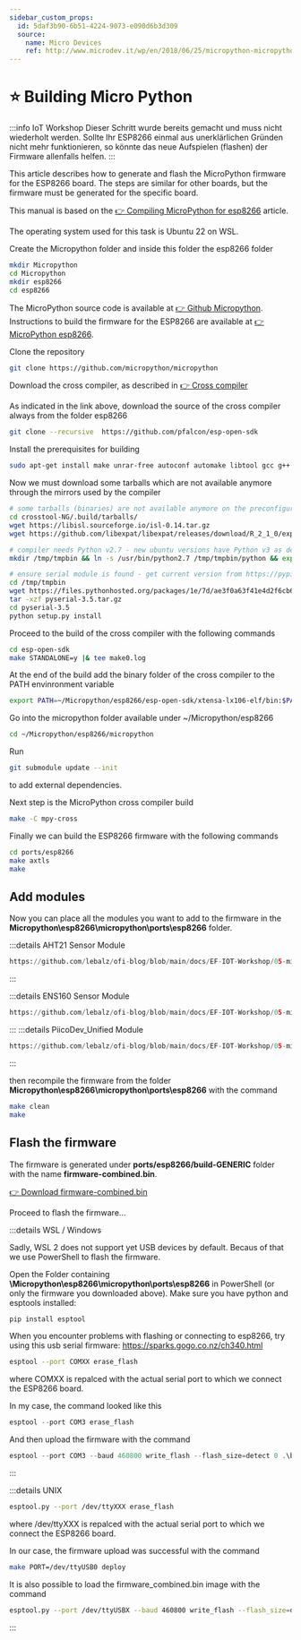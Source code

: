 ```yaml
---
sidebar_custom_props:
  id: 5daf3b90-6b51-4224-9073-e090d6b3d309
  source:
    name: Micro Devices
    ref: http://www.microdev.it/wp/en/2018/06/25/micropython-micropython-compiling-for-esp8266/
---
```


# ⭐ Building Micro Python

:::info IoT Workshop
Dieser Schritt wurde bereits gemacht und muss nicht wiederholt werden. Sollte Ihr ESP8266 einmal aus unerklärlichen Gründen nicht mehr funktionieren, so könnte das neue Aufspielen (flashen) der Firmware allenfalls helfen.
:::

This article describes how to generate and flash the MicroPython firmware for the ESP8266 board. The steps are similar for other boards, but the firmware must be generated for the specific board.

This manual is based on the [👉 Compiling MicroPython for esp8266](http://www.microdev.it/wp/en/2018/06/25/micropython-micropython-compiling-for-esp8266/) article.

The operating system used for this task is Ubuntu 22 on WSL.

Create the Micropython folder and inside this folder the esp8266 folder

```bash
mkdir Micropython
cd Micropython
mkdir esp8266
cd esp8266
```

The MicroPython source code is available at [👉 Github Micropython](https://github.com/micropython/micropython). Instructions to build the firmware for the ESP8266 are available at [👉 MicroPython esp8266](https://github.com/micropython/micropython/tree/master/ports/esp8266).

Clone the repository

```bash
git clone https://github.com/micropython/micropython
```

Download the cross compiler, as described in [👉 Cross compiler](https://github.com/pfalcon/esp-open-sdk)

As indicated in the link above, download the source of the cross compiler always from the folder esp8266

```bash
git clone --recursive  https://github.com/pfalcon/esp-open-sdk
```

Install the prerequisites for building

```bash
sudo apt-get install make unrar-free autoconf automake libtool gcc g++ gperf flex bison texinfo gawk ncurses-dev libexpat-dev python-dev python python3-serial sed git unzip bash help2man wget bzip2 libtool-bin
```

Now we must download some tarballs which are not available anymore through the mirrors used by the compiler

```bash
# some tarballs (binaries) are not available anymore on the preconfigured mirror - download them manually
cd crosstool-NG/.build/tarballs/
wget https://libisl.sourceforge.io/isl-0.14.tar.gz
wget https://github.com/libexpat/libexpat/releases/download/R_2_1_0/expat-2.1.0.tar.gz

# compiler needs Python v2.7 - new ubuntu versions have Python v3 as default
mkdir /tmp/tmpbin && ln -s /usr/bin/python2.7 /tmp/tmpbin/python && export PATH=/tmp/tmpbin:${PATH}

# ensure serial module is found - get current version from https://pypi.org/project/pyserial/#files
cd /tmp/tmpbin
wget https://files.pythonhosted.org/packages/1e/7d/ae3f0a63f41e4d2f6cb66a5b57197850f919f59e558159a4dd3a818f5082/pyserial-3.5.tar.gz
tar -xzf pyserial-3.5.tar.gz
cd pyserial-3.5
python setup.py install
```

Proceed to the build of the cross compiler with the following commands

```bash
cd esp-open-sdk
make STANDALONE=y |& tee make0.log
```
At the end of the build add the binary folder of the cross compiler to the PATH envinronment variable

```bash
export PATH=~/Micropython/esp8266/esp-open-sdk/xtensa-lx106-elf/bin:$PATH
```

Go into the micropython folder available under ~/Micropython/esp8266

```bash
cd ~/Micropython/esp8266/micropython
```
Run

```bash
git submodule update --init
```

to add external dependencies.

Next step is the MicroPython cross compiler build

```bash
make -C mpy-cross
```

Finally we can build the ESP8266 firmware with the following commands

```bash
cd ports/esp8266
make axtls
make
```

## Add modules
Now you can place all the modules you want to add to the firmware in the __Micropython\esp8266\micropython\ports\esp8266__ folder.

:::details AHT21 Sensor Module
```python reference title="aht.py"
https://github.com/lebalz/ofi-blog/blob/main/docs/EF-IOT-Workshop/05-micropython/modules/aht.py
```
:::

:::details ENS160 Sensor Module
```python reference title="ENS.py"
https://github.com/lebalz/ofi-blog/blob/main/docs/EF-IOT-Workshop/05-micropython/modules/ens.py
```
:::
:::details PiicoDev_Unified Module
```python reference title="PiicoDev_Unified.py"
https://github.com/lebalz/ofi-blog/blob/main/docs/EF-IOT-Workshop/05-micropython/modules/PiicoDev_Unified.py
```
:::

then recompile the firmware from the folder __Micropython\esp8266\micropython\ports\esp8266__ with the command

```bash
make clean
make
```

## Flash the firmware

The firmware is generated under __ports/esp8266/build-GENERIC__ folder with the name __firmware-combined.bin__.

[👉 Download firmware-combined.bin](./firmware-combined.bin)

Proceed to flash the firmware...

:::details WSL / Windows

Sadly, WSL 2 does not support yet USB devices by default. Becaus of that we use PowerShell to flash the firmware.

Open the Folder containing __\Micropython\esp8266\micropython\ports\esp8266__ in PowerShell (or only the firmware you downloaded above). Make sure you have python and esptools installed:

```bash
pip install esptool
```

When you encounter problems with flashing or connecting to esp8266, try using this usb serial firmware: https://sparks.gogo.co.nz/ch340.html

```bash
esptool --port COMXX erase_flash
```

where  COMXX is repalced with the actual serial port to which we connect the ESP8266 board.

In my case, the command looked like this

```powershell
esptool --port COM3 erase_flash
```

And then upload the firmware with the command
```powershell
esptool --port COM3 --baud 460800 write_flash --flash_size=detect 0 .\build-GENERIC\firmware-combined.bin
```

:::


:::details UNIX

```bash
esptool.py --port /dev/ttyXXX erase_flash
```

where  /dev/ttyXXX is repalced with the actual serial port to which we connect the ESP8266 board.

In our case, the firmware upload was successful with the command

```bash
make PORT=/dev/ttyUSB0 deploy
```

It is also possible to load the firmware_combined.bin image with the command

```bash
esptool.py --port /dev/ttyUSBX --baud 460800 write_flash --flash_size=detect 0 firmware-combined.bin
```

:::


